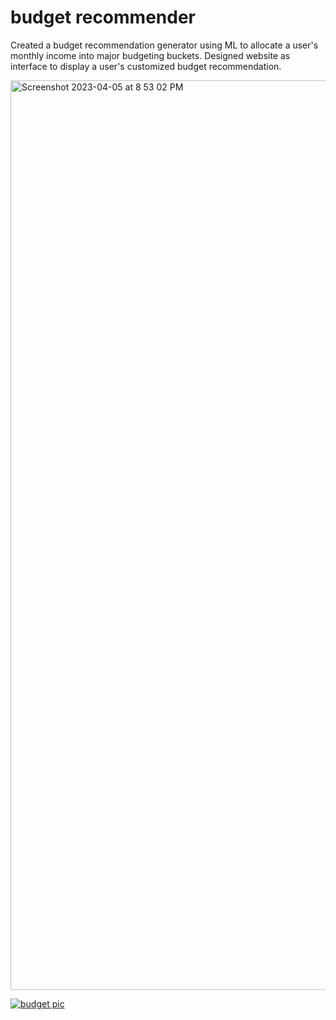 # budget recommender

Created a budget recommendation generator using ML to allocate a user's monthly income into major budgeting buckets. Designed website as interface to display a user's customized budget recommendation.

<img width="1455" alt="Screenshot 2023-04-05 at 8 53 02 PM" src="https://user-images.githubusercontent.com/19193966/230267895-5eff0f08-232b-4d52-8ad2-bbec7c768e4e.png">

[![budget pic](https://user-images.githubusercontent.com/19193966/230267895-5eff0f08-232b-4d52-8ad2-bbec7c768e4e.png)](https://youtu.be/StTqXEQ2l-Y?t=35s "budget pic")
